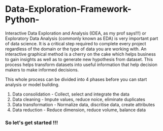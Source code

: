 # Data-Exploration-Framework-Python-
Interactive Data Exploration and Analysis (IDEA, as my prof says!!!) or Exploratory Data Analysis (commonly known as EDA) is very important part of data science. It is a critical step required to complete every project regardless of the domain or the type of data you are working with. An interactive graphical method is a cherry on the cake which helps business to gain insights as well as to generate new hypothesis from dataset. This process helps transform datasets into useful information that help decision makers to make informed
decisions.

This whole process can be divided into 4 phases before you can start analysis or model building.
1. Data consolidation - Collect, select and integrate the data
2. Data cleaning - Impute values, reduce noice, eliminate duplicates
3. Data transformation - Normalize data, discritise data, create attributes
4. Data reduction - Reduce dimension, reduce volume, balance data

### So let's get started !!!
